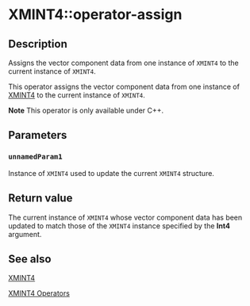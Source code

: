 # XMINT4::operator-assign

## Description

Assigns the vector component data from one instance of `XMINT4` to the current instance of `XMINT4`.

This operator assigns the vector component data from one instance of [XMINT4](https://learn.microsoft.com/windows/win32/api/directxmath/ns-directxmath-xmint4) to the current instance of `XMINT4`.

**Note** This operator is only available under C++.

## Parameters

### `unnamedParam1`

Instance of `XMINT4` used to update the current `XMINT4` structure.

## Return value

The current instance of `XMINT4` whose vector component data has been updated to match those of the `XMINT4` instance specified by the **Int4** argument.

## See also

[XMINT4](https://learn.microsoft.com/windows/win32/api/directxmath/ns-directxmath-xmint4)

[XMINT4 Operators](https://learn.microsoft.com/windows/win32/dxmath/ovw-xmint4-operators)